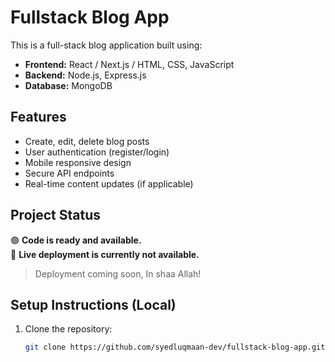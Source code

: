 # Fullstack Blog App

This is a full-stack blog application built using:

- **Frontend:** React / Next.js / HTML, CSS, JavaScript
- **Backend:** Node.js, Express.js
- **Database:** MongoDB

## Features

- Create, edit, delete blog posts
- User authentication (register/login)
- Mobile responsive design
- Secure API endpoints
- Real-time content updates (if applicable)

## Project Status

🟢 **Code is ready and available.**  
🔴 **Live deployment is currently not available.**

> Deployment coming soon, In shaa Allah!

## Setup Instructions (Local)

1. Clone the repository:
   ```bash
   git clone https://github.com/syedluqmaan-dev/fullstack-blog-app.git
